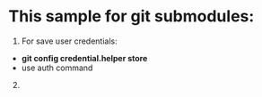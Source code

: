 # This sample for git submodules:

1) For save user credentials:
- <b>git config credential.helper store</b>
- use auth command

2)